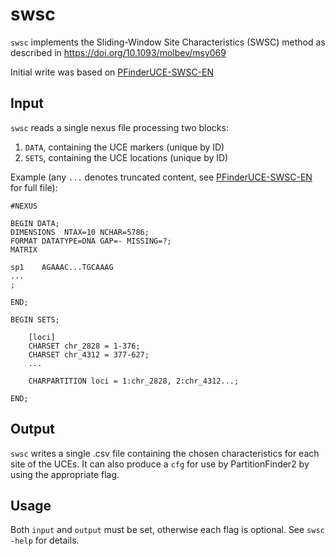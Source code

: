 # swsc

`swsc` implements the Sliding-Window Site Characteristics (SWSC) method as described in https://doi.org/10.1093/molbev/msy069

Initial write was based on [PFinderUCE-SWSC-EN]

[PFinderUCE-SWSC-EN]: https://github.com/Tagliacollo/PFinderUCE-SWSC-EN

## Input

`swsc` reads a single nexus file processing two blocks: 

1. `DATA`, containing the UCE markers (unique by ID)
2. `SETS`, containing the UCE locations (unique by ID)

Example (any `...` denotes truncated content, see [PFinderUCE-SWSC-EN] for full file):

```
#NEXUS

BEGIN DATA;
DIMENSIONS  NTAX=10 NCHAR=5786;
FORMAT DATATYPE=DNA GAP=- MISSING=?;
MATRIX

sp1    AGAAAC...TGCAAAG
...
;

END;

BEGIN SETS;

    [loci]
    CHARSET chr_2828 = 1-376;
    CHARSET chr_4312 = 377-627;
    ...

    CHARPARTITION loci = 1:chr_2828, 2:chr_4312...;

END;
```

## Output

`swsc` writes a single .csv file containing the chosen characteristics for each site of the UCEs. It can also produce a `cfg` for use by PartitionFinder2 by using the appropriate flag.

## Usage

Both `input` and `output` must be set, otherwise each flag is optional. See `swsc -help` for details.